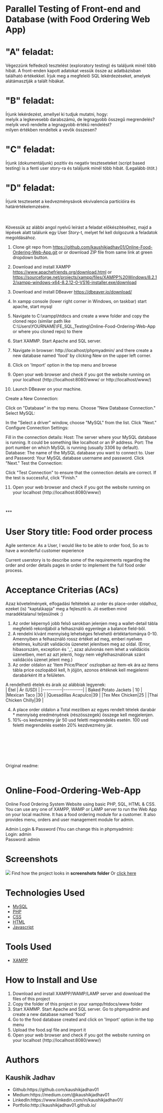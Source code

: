 # Parallel Testing of Front-end and Database (with Food Ordering Web App)

# "A" feladat:   

Végezzünk felfedező tesztelést (exploratory testing) és találjunk minél több hibát. 
A front-enden kapott adatokat vessük össze az adatbázisban található értékekkel. 
Írjuk meg a megfelelő SQL lekérdezéseket, amelyek alátámasztják a talált hibákat.

# "B" feladat:  

Írjunk lekérdezést, amellyel ki tudjuk mutatni, hogy:  
melyik a legkevesebb darabszámú, de legnagyobb összegű megrendelés?  
melyik vevő rendelte a legnagyobb értékű rendelést?  
milyen értékben rendeltek a vevők összesen?  


#  "C" feladat:   

Írjunk (dokumentáljunk) pozitív és negatív teszteseteket (script based testing) is a fenti user story-ra és találjunk minél több hibát. (Legalább ötöt.)

# "D" feladat:   

Írjunk tesztesetet a kedvezménysávok ekvivalencia partícióira és határértékelemzésére.
<br>
<br><br>
<br>
Kövessük az alábbi angol nyelvű leírást a feladat előkészítéséhez, majd a lépések alatt találunk egy User Story-t, melyet fel kell dolgozunk a feladatok megoldásához.

1. Clone git repo from https://github.com/kaushikjadhav01/Online-Food-Ordering-Web-App.git or or download ZIP file from same link at green dropdown button.
2. Download and install XAMPP https://www.apachefriends.org/download.html or https://sourceforge.net/projects/xampp/files/XAMPP%20Windows/8.2.12/xampp-windows-x64-8.2.12-0-VS16-installer.exe/download
3. Download and install DBeaver https://dbeaver.io/download/
4. In xampp console (lower right corner in Windows, on taskbar) start apache, start mysql
5. Navigate to C:\xampp\htdocs and create a www folder and copy the cloned repo (similar path like C:\Users\YOURNAME\FE_SQL_Testing\Online-Food-Ordering-Web-App or where you cloned repo) to there
6. Start XAMMP. Start Apache and SQL server.
7. Navigate in browser: http://localhost/phpmyadmin/ and there create a new database named 'food' by clicking New on the upper left corner.
8. Click on 'Import' option in the top menu and browse
9. Open your web browser and check if you got the website running on your localhost (http://localhost:8080/www/ or http://localhost/www/)


10. Launch DBeaver on your machine.

Create a New Connection:

Click on "Database" in the top menu.
Choose "New Database Connection."
Select MySQL:

In the "Select a driver" window, choose "MySQL" from the list.
Click "Next."
Configure Connection Settings:

Fill in the connection details:
Host: The server where your MySQL database is running. It could be something like localhost or an IP address.
Port: The port number on which MySQL is running (usually 3306 by default).
Database: The name of the MySQL database you want to connect to.
User and Password: Your MySQL database username and password.
Click "Next."
Test the Connection:

Click "Test Connection" to ensure that the connection details are correct.
If the test is successful, click "Finish."

11. Open your web browser and check if you got the website running on your localhost (http://localhost:8080/www/)
<br>
<br>
***
<br>

# User Story title: Food order process

Agile sentence: As a User, I would like to be able to order food, So as to have a wonderful customer experience

Current userstory is to describe some of the requirements regarding the order and order details pages in order to implement the full food order process.
<br>

# Acceptance Criterias (ACs)
Azaz követelmények, elfogadási feltételek az order és place-order oldalhoz, ezeket (is) "kapta\kapja" meg a fejlesztő is. Jó esetben mind maradéktalanul teljesülnek :)

1. Az order képernyő jobb felső sarokban jelenjen meg a wallet-detail tábla megfelelő rekordjából a felhasználó egyenlege a balance field-ből.
2. A rendelni kívánt mennyiség lehetséges felvehető értéktartománya 0-10. Amennyiben a felhasználó rossz értéket ad meg, emberi nyelven értelmes, kultúrált validációs üzenetet jelenítsen meg az oldal. (Error, hibasorszám, exception és '_', azaz alulvonás nem lehet a validációs üzenetben, mert az azt jelenti, hogy nem végfelhasználónak szánt validációs üzenet jelent meg.)
3. Az order oldalon az 'Item Price/Piece' oszlopban az item-ek ára az items tábla price oszlopából kell, h jöjjön, azonos értéknek kell megjelenni darabárként itt a felületen.

A rendelhető ételek és áraik az alábbiak legyenek:  
| Étel | Ár (USD) |
|----------|----------|
| Baked Potato Jackets | 10    |
|Mexican Taco |30   |
|Quesadillas Acapulco|39   |
|Tex Mex Chicken|25   |
|Thai Chicken Chilly|39   |

4. A place order oldalon a Total mezőben az egyes rendelt tételek darabár * mennyiség eredményének (részösszegek) összege kell megjelenjen.
5. 10%-os kedvezmény jár 50 usd feletti megrendelés esetén. 100 usd feletti megrendelés esetén 20% kezdvezmény jár.
<br>
<br>
<br>
<br>
<br>
<br>
Original readme:
<br><br>

# Online-Food-Ordering-Web-App
Online Food Ordering System Website using basic PHP, SQL, HTML & CSS. You can use any one of XAMPP, WAMP or LAMP server to run the Web App on your local machine. It has a food ordering module for a customer. It also provides menu, orders and user management module for admin.

Admin Login & Password (You can change this in phpmyadmin):<br/>
Login: admin <br>
Password: admin<br>

# Screenshots
<img src="https://github.com/kaushikjadhav01/Online-Food-Ordering-Web-App/blob/master/screenshots/99-banner.png">
Find how the project looks in <b>screenshots folder</b> Or <a href="https://github.com/kaushikjadhav01/Online-Food-Ordering-Web-App/tree/master/screenshots">click here</a>

# Technologies Used
<ul>
<a href="https://www.mysql.com/"><li>MySQL</a></li>
<a href="https://www.php.net/"><li>PHP</a></li>
<a href="https://www.w3.org/Style/CSS/Overview.en.html"><li>CSS</a></li>
<a href="https://www.w3.org/TR/html52/"><li>HTML</a></li>
<a href="https://www.javascript.com/"><li>Javascript</a></li>
</ul>

# Tools Used
<ul>
  <a href="https://www.apachefriends.org/"><li>XAMPP</a></li>
</ul>

# How to Install and Use
<ol>
<li>Download and install XAMPP/WAMP/LAMP server and download the files of this project</li>
<li>Copy the folder of this project in your xampp/htdocs/www folder</li>
<li>Start XAMMP. Start Apache and SQL server. Go to phpmyadmin and create a new database named 'food'</li>
<li>Go to the food database created and click on 'Import' option in the top menu</li>
<li>Upload the food.sql file and import it</li>
<li>Open your web browser and check if you got the website running on your localhost (http://localhost:8080/www/)</li>
</ol>

# Authors
## Kaushik Jadhav
<ul>
<li>Github:https://github.com/kaushikjadhav01</li>
<li>Medium:https://medium.com/@kaushikjadhav01</li>
<li>LinkedIn:https://www.linkedin.com/in/kaushikjadhav01/</li>
<li>Portfolio:http://kaushikjadhav01.github.io/</li>
</ul>
